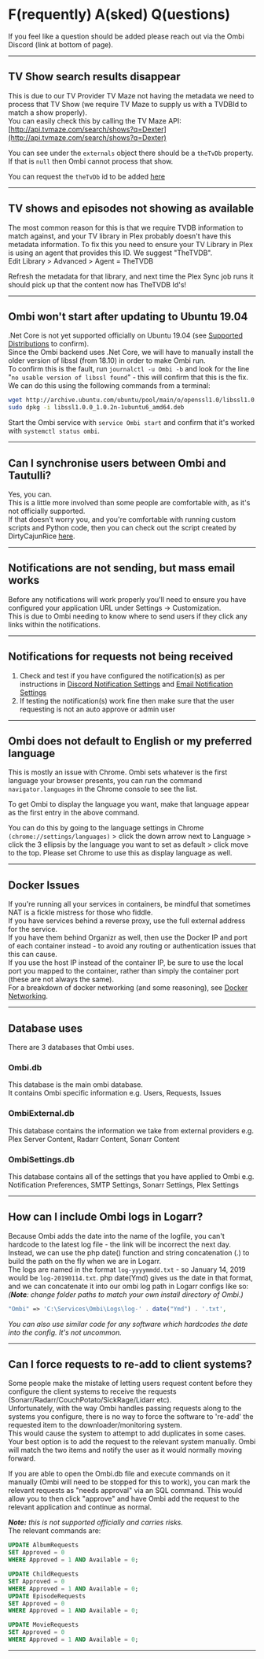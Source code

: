 # F(requently) A(sked) Q(uestions)

If you feel like a question should be added please reach out via the Ombi Discord (link at bottom of page).  
***

## TV Show search results disappear

This is due to our TV Provider TV Maze not having the metadata we need to process that TV Show (we require TV Maze to supply us with a TVDBId to match a show properly).  
You can easily check this by calling the TV Maze API:  
[http://api.tvmaze.com/search/shows?q=Dexter](http://api.tvmaze.com/search/shows?q=Dexter)

You can see under the `externals` object there should be a `theTvDb` property. If that is `null` then Ombi cannot process that show.

You can request the `theTvDb` id to be added [here](https://www.tvmaze.com/threads/2677/edit-requests)
***

## TV shows and episodes not showing as available

The most common reason for this is that we require TVDB information to match against, and your TV library in Plex probably doesn't have this metadata information.
To fix this you need to ensure your TV Library in Plex is using an agent that provides this ID. We suggest "TheTVDB".  
Edit Library > Advanced > Agent = TheTVDB

Refresh the metadata for that library, and next time the Plex Sync job runs it should pick up that the content now has TheTVDB Id's!
***

## Ombi won't start after updating to Ubuntu 19.04

.Net Core is not yet supported officially on Ubuntu 19.04 (see [Supported Distributions](https://docs.microsoft.com/en-us/dotnet/core/install/linux-ubuntu#supported-distributions) to confirm).  
Since the Ombi backend uses .Net Core, we will have to manually install the older version of libssl (from 18.10) in order to make Ombi run.  
To confirm this is the fault, run `journalctl -u Ombi -b` and look for the line "`no usable version of libssl found`" - this will confirm that this is the fix.  
We can do this using the following commands from a terminal:

````bash
wget http://archive.ubuntu.com/ubuntu/pool/main/o/openssl1.0/libssl1.0.0_1.0.2n-1ubuntu6_amd64.deb
sudo dpkg -i libssl1.0.0_1.0.2n-1ubuntu6_amd64.deb
````

Start the Ombi service with `service Ombi start` and confirm that it's worked with `systemctl status ombi`.
***

## Can I synchronise users between Ombi and Tautulli?

Yes, you can.  
This is a little more involved than some people are comfortable with, as it's not officially supported.  
If that doesn't worry you, and you're comfortable with running custom scripts and Python code, then you can check out the script created by DirtyCajunRice [here](https://github.com/tidusjar/Ombi/wiki/Ombi-&-Tautulli).
***

## Notifications are not sending, but mass email works

Before any notifications will work properly you'll need to ensure you have configured your application URL under Settings -> Customization.  
This is due to Ombi needing to know where to send users if they click any links within the notifications.
***

## Notifications for requests not being received

1. Check and test if you have configured the notification(s) as per instructions in [Discord Notification Settings](https://github.com/tidusjar/Ombi/wiki/Discord-Notification-Settings) and [Email Notification Settings](https://github.com/tidusjar/Ombi/wiki/Email-Notification-Settings)
2. If testing the notification(s) work fine then make sure that the user requesting is not an auto approve or admin user

***

## Ombi does not default to English or my preferred language

This is mostly an issue with Chrome.
Ombi sets whatever is the first language your browser presents, you can run the command `navigator.languages` in the Chrome console to see the list.

To get Ombi to display the language you want, make that language appear as the first entry in the above command.

You can do this by going to the language settings in Chrome `(chrome://settings/languages)` > click the down arrow next to Language > click the 3 ellipsis by the language you want to set as default > click move to the top. Please set Chrome to use this as display language as well.
***

## Docker Issues

If you're running all your services in containers, be mindful that sometimes NAT is a fickle mistress for those who fiddle.  
If you have services behind a reverse proxy, use the full external address for the service.  
If you have them behind Organizr as well, then use the Docker IP and port of each container instead - to avoid any routing or authentication issues that this can cause.  
If you use the host IP instead of the container IP, be sure to use the local port you mapped to the container, rather than simply the container port (these are not always the same).  
For a breakdown of docker networking (and some reasoning), see [Docker Networking](https://github.com/tidusjar/Ombi/wiki/Docker-Containers).
***

## Database uses

There are 3 databases that Ombi uses.

### Ombi.db

This database is the main ombi database.  
It contains Ombi specific information e.g. Users, Requests, Issues

### OmbiExternal.db

This database contains the information we take from external providers e.g. Plex Server Content, Radarr Content, Sonarr Content

### OmbiSettings.db

This database contains all of the settings that you have applied to Ombi e.g. Notification Preferences, SMTP Settings, Sonarr Settings, Plex Settings

***

## How can I include Ombi logs in Logarr?

Because Ombi adds the date into the name of the logfile, you can't hardcode to the latest log file - the link will be incorrect the next day.  
Instead, we can use the php date() function and string concatenation (.) to build the path on the fly when we are in Logarr.  
The logs are named in the format `log-yyyymmdd.txt` - so January 14, 2019 would be `log-20190114.txt`. php date(Ymd) gives us the date in that format, and we can concatenate it into our ombi log path in Logarr configs like so:  
_(**Note**: change folder paths to match your own install directory of Ombi.)_  

````php
"Ombi" => 'C:\Services\Ombi\Logs\log-' . date("Ymd") . '.txt',
````

_You can also use similar code for any software which hardcodes the date into the config. It's not uncommon._

***

## Can I force requests to re-add to client systems?

Some people make the mistake of letting users request content before they configure the client systems to receive the requests (Sonarr/Radarr/CouchPotato/SickRage/Lidarr etc).  
Unfortunately, with the way Ombi handles passing requests along to the systems you configure, there is no way to force the software to 're-add' the requested item to the downloader/monitoring system.  
This would cause the system to attempt to add duplicates in some cases. Your best option is to add the request to the relevant system manually. Ombi will match the two items and notify the user as it would normally moving forward.  
  
If you are able to open the Ombi.db file and execute commands on it manually (Ombi will need to be stopped for this to work), you can mark the relevant requests as "needs approval" via an SQL command. This would allow you to then click "approve" and have Ombi add the request to the relevant application and continue as normal.  

_**Note:** this is not supported officially and carries risks._  
The relevant commands are:  

```sql
UPDATE AlbumRequests
SET Approved = 0
WHERE Approved = 1 AND Available = 0;

UPDATE ChildRequests
SET Approved = 0
WHERE Approved = 1 AND Available = 0;
UPDATE EpisodeRequests
SET Approved = 0
WHERE Approved = 1 AND Available = 0;

UPDATE MovieRequests
SET Approved = 0 
WHERE Approved = 1 AND Available = 0;
```

***
